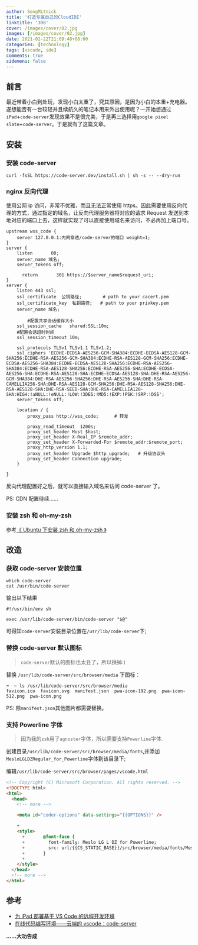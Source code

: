 ```yaml
---
author: SengMitnick
title: '打造专属自己的CloudIDE'
linktitle: '308'
cover: /images/cover/02.jpg
images: [/images/cover/02.jpg]
date: 2021-02-22T21:09:48+08:00
categories: [technology]
tags: [vscode, ide]
comments: true
sidemenu: false
---
```


## 前言

最近带着小白到处玩，发现小白太重了，究其原因，是因为小白的本重+充电器。遂想能否有一台较轻并且续航久的笔记本用来外出使用呢？一开始想通过`iPad`+`code-server`发现效果不是很完美，于是再三选择用`google pixel slate`+`code-server`。于是就有了这篇文章。

## 安装

### 安装 code-server

```shell
curl -fsSL https://code-server.dev/install.sh | sh -s -- --dry-run
```

### nginx 反向代理

使用公网 ip 访问，非常不优雅，而且无法正常使用 https。因此需要使用反向代理的方式，通过指定的域名，让反向代理服务器将对应的请求 Request 发送到本地对应的端口上去，这样就实现了可以直接使用域名来访问，不必再加上端口号。

```shell
upstream wss_code {
    server 127.0.0.1:内网穿透/code-server的端口 weight=1;
}
server {
    listen       80;
    server_name 域名;
    server_tokens off;

	  return       301 https://$server_name$request_uri;
}
server {
    listen 443 ssl;
    ssl_certificate  公钥路径;        # path to your cacert.pem
    ssl_certificate_key  私钥路径;   # path to your privkey.pem
    server_name 域名;

		#配置共享会话缓存大小
    ssl_session_cache   shared:SSL:10m;
    #配置会话超时时间
    ssl_session_timeout 10m;

    ssl_protocols TLSv1 TLSv1.1 TLSv1.2;
    ssl_ciphers 'ECDHE-ECDSA-AES256-GCM-SHA384:ECDHE-ECDSA-AES128-GCM-SHA256:ECDHE-RSA-AES256-GCM-SHA384:ECDHE-RSA-AES128-GCM-SHA256:ECDHE-ECDSA-AES256-SHA384:ECDHE-ECDSA-AES128-SHA256:ECDHE-RSA-AES256-SHA384:ECDHE-RSA-AES128-SHA256:ECDHE-RSA-AES256-SHA:ECDHE-ECDSA-AES256-SHA:ECDHE-RSA-AES128-SHA:ECDHE-ECDSA-AES128-SHA:DHE-RSA-AES256-GCM-SHA384:DHE-RSA-AES256-SHA256:DHE-RSA-AES256-SHA:DHE-RSA-CAMELLIA256-SHA:DHE-RSA-AES128-GCM-SHA256:DHE-RSA-AES128-SHA256:DHE-RSA-AES128-SHA:DHE-RSA-SEED-SHA:DHE-RSA-CAMELLIA128-SHA:HIGH:!aNULL:!eNULL:!LOW:!3DES:!MD5:!EXP:!PSK:!SRP:!DSS';
    server_tokens off;

    location / {
        proxy_pass http://wss_code;      # 转发

        proxy_read_timeout  1200s;
        proxy_set_header Host $host;
        proxy_set_header X-Real_IP $remote_addr;
        proxy_set_header X-Forwarded-For $remote_addr:$remote_port;
        proxy_http_version 1.1;
        proxy_set_header Upgrade $http_upgrade;   # 升级协议头
        proxy_set_header Connection upgrade;
    }

}
```

反向代理配置好之后，就可以直接输入域名来访问 code-server 了。

PS: CDN 配置待续……

### 安装 zsh 和 oh-my-zsh

参考[《 Ubuntu 下安装 zsh 和 oh-my-zsh 》](/blog/305/)

## 改造

### 获取 code-server 安装位置

```shell
which code-server
cat /usr/bin/code-server
```

输出以下结果

```shell
#!/usr/bin/env sh

exec /usr/lib/code-server/bin/code-server "$@"
```

可得知`code-server`安装目录位置在`/usr/lib/code-server`下;

### 替换 code-server 默认图标

> `code-server`默认的图标也太丑了，所以换掉:)

替换 `/usr/lib/code-server/src/browser/media` 下图标：

```shell
➜  ~ ls /usr/lib/code-server/src/browser/media
favicon.ico  favicon.svg  manifest.json  pwa-icon-192.png  pwa-icon-512.png  pwa-icon.png
```

PS: 除`manifest.json`其他图片都需要替换。

### 支持 Powerline 字体

> 因为我的`zsh`用了`agnoster`字体，所以需要支持`Powerline`字体.

创建目录`/usr/lib/code-server/src/browser/media/fonts`,并添加`MesloLGLDZRegular_for_Powerline`字体到该目录下;

编辑`/usr/lib/code-server/src/browser/pages/vscode.html`

```html
<!-- Copyright (C) Microsoft Corporation. All rights reserved. -->
<!DOCTYPE html>
<html>
  <head>
    <!-- more -->

    <meta id="coder-options" data-settings="{{OPTIONS}}" />

    +
    <style>
      +       @font-face {
      +         font-family: Meslo LG L DZ for Powerline;
      +         src: url({{CS_STATIC_BASE}}/src/browser/media/fonts/MesloLGLDZRegular_for_Powerline.ttf);
      +       }
      +
    </style>
  </head>
  <!-- more -->
</html>
```

## 参考

- [为 iPad 部署基于 VS Code 的远程开发环境](https://sspai.com/post/60456)
- [在线代码编写环境——云端的 vscode：code-server](https://blog.sumblog.cn/archives/code-server.html)

**……大功告成**
